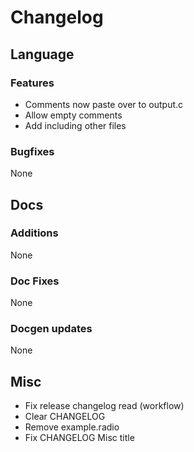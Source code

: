 # Changelog
## Language
### Features
- Comments now paste over to output.c
- Allow empty comments
- Add including other files
### Bugfixes
None

## Docs
### Additions
None
### Doc Fixes
None
### Docgen updates
None

## Misc
- Fix release changelog read (workflow)
- Clear CHANGELOG
- Remove example.radio
- Fix CHANGELOG Misc title